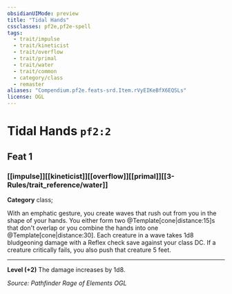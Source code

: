 ```yaml
---
obsidianUIMode: preview
title: "Tidal Hands"
cssclasses: pf2e,pf2e-spell
tags:
  - trait/impulse
  - trait/kineticist
  - trait/overflow
  - trait/primal
  - trait/water
  - trait/common
  - category/class
  - remaster
aliases: "Compendium.pf2e.feats-srd.Item.rVyEIKeBfX6EQSLs"
license: OGL
---
```

# Tidal Hands `pf2:2`
## Feat 1
### [[impulse]][[kineticist]][[overflow]][[primal]][[3-Rules/trait_reference/water]]

**Category** class; 




With an emphatic gesture, you create waves that rush out from you in the shape of your hands. You either form two @Template\[cone|distance:15\]s that don't overlap or you combine the hands into one @Template\[cone|distance:30\]. Each creature in a wave takes 1d8 bludgeoning damage with a Reflex check save against your class DC. If a creature critically fails, you also push that creature 5 feet.

* * *

**Level (+2)** The damage increases by 1d8.

*Source: Pathfinder Rage of Elements*
*OGL*
